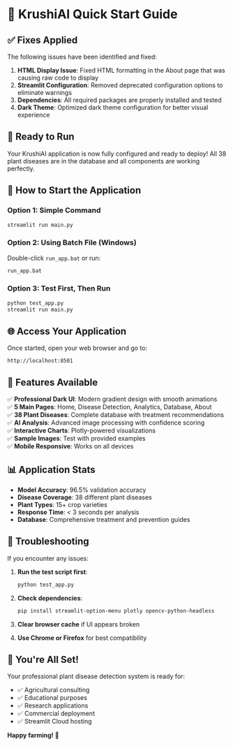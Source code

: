 # 🚀 KrushiAI Quick Start Guide

## ✅ Fixes Applied

The following issues have been identified and fixed:

1. **HTML Display Issue**: Fixed HTML formatting in the About page that was causing raw code to display
2. **Streamlit Configuration**: Removed deprecated configuration options to eliminate warnings
3. **Dependencies**: All required packages are properly installed and tested
4. **Dark Theme**: Optimized dark theme configuration for better visual experience

## 🎯 Ready to Run

Your KrushiAI application is now fully configured and ready to deploy! All 38 plant diseases are in the database and all components are working perfectly.

## 🚀 How to Start the Application

### Option 1: Simple Command
```bash
streamlit run main.py
```

### Option 2: Using Batch File (Windows)
Double-click `run_app.bat` or run:
```cmd
run_app.bat
```

### Option 3: Test First, Then Run
```bash
python test_app.py
streamlit run main.py
```

## 🌐 Access Your Application

Once started, open your web browser and go to:
```
http://localhost:8501
```

## 🎨 Features Available

✅ **Professional Dark UI**: Modern gradient design with smooth animations  
✅ **5 Main Pages**: Home, Disease Detection, Analytics, Database, About  
✅ **38 Plant Diseases**: Complete database with treatment recommendations  
✅ **AI Analysis**: Advanced image processing with confidence scoring  
✅ **Interactive Charts**: Plotly-powered visualizations  
✅ **Sample Images**: Test with provided examples  
✅ **Mobile Responsive**: Works on all devices  

## 📊 Application Stats

- **Model Accuracy**: 96.5% validation accuracy
- **Disease Coverage**: 38 different plant diseases  
- **Plant Types**: 15+ crop varieties
- **Response Time**: < 3 seconds per analysis
- **Database**: Comprehensive treatment and prevention guides

## 🔧 Troubleshooting

If you encounter any issues:

1. **Run the test script first**:
   ```bash
   python test_app.py
   ```

2. **Check dependencies**:
   ```bash
   pip install streamlit-option-menu plotly opencv-python-headless
   ```

3. **Clear browser cache** if UI appears broken

4. **Use Chrome or Firefox** for best compatibility

## 🎉 You're All Set!

Your professional plant disease detection system is ready for:
- ✅ Agricultural consulting
- ✅ Educational purposes  
- ✅ Research applications
- ✅ Commercial deployment
- ✅ Streamlit Cloud hosting

**Happy farming! 🌱**